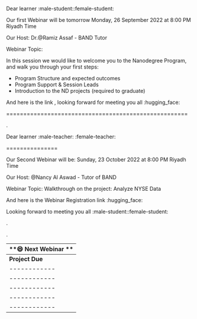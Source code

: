 

Dear learner :male-student::female-student:



Our first Webinar will be tomorrow Monday, 26 September 2022 at 8:00 PM Riyadh Time


Our Host: Dr.@Ramiz Assaf - BAND Tutor


Webinar Topic:

 In this session we would like to welcome you to the Nanodegree Program, and walk you through your first steps:

- Program Structure and expected outcomes
- Program Support & Session Leads
- Introduction to the ND projects (required to graduate)

And here is the link , looking forward for meeting you all :hugging_face:



=====================================================

.

Dear learner :male-teacher: :female-teacher:


===============


Our Second Webinar will be: Sunday, 23 October 2022 at 8:00 PM Riyadh Time


Our Host:   @Nancy Al Aswad - Tutor of BAND


Webinar Topic: Walkthrough on the project: Analyze NYSE Data


And here is the Webinar Registration link  :hugging_face:


Looking forward to meeting you all :male-student::female-student:

.

.

| **😄  Next Webinar **|
 | ------------ |
| **Project Due** | ------------ | ------------ |------------ | ------------ | ------------ |
| ------------| ------------ | ------------ |------------ | ------------ | ------------ |
| ------------ | ------------ | ------------ |------------ | ------------ | ------------ |
| ------------ | ------------ | ------------ |------------ | ------------ | ------------ |
| ------------ | ------------ | ------------ |------------ | ------------ | ------------ |
| ------------ | ------------ | ------------ |------------ | ------------ | ------------ |
